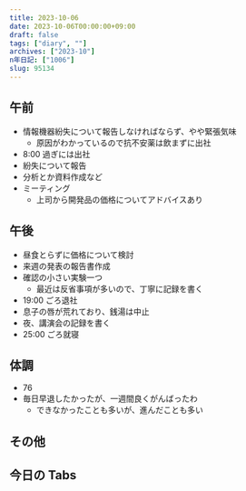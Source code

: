 ```yaml
---
title: 2023-10-06
date: 2023-10-06T00:00:00+09:00
draft: false
tags: ["diary", ""]
archives: ["2023-10"]
n年日記: ["1006"]
slug: 95134
---
```


## 午前

- 情報機器紛失について報告しなければならず、やや緊張気味
  - 原因がわかっているので抗不安薬は飲まずに出社
- 8:00 過ぎには出社
- 紛失について報告
- 分析とか資料作成など
- ミーティング
  - 上司から開発品の価格についてアドバイスあり

## 午後

- 昼食とらずに価格について検討
- 来週の発表の報告書作成
- 確認の小さい実験一つ
  - 最近は反省事項が多いので、丁寧に記録を書く
- 19:00 ごろ退社
- 息子の唇が荒れており、銭湯は中止
- 夜、講演会の記録を書く
- 25:00 ごろ就寝

## 体調

- 76
- 毎日早退したかったが、一週間良くがんばったわ
  - できなかったことも多いが、進んだことも多い

## その他

## 今日の Tabs
